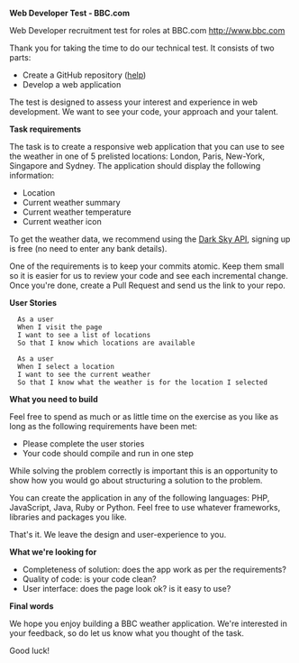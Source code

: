 **Web Developer Test - BBC.com**

Web Developer recruitment test for roles at BBC.com http://www.bbc.com

Thank you for taking the time to do our technical test. It consists of two parts:

- Create a GitHub repository ([help](https://guides.github.com/activities/hello-world))
- Develop a web application

The test is designed to assess your interest and experience in web development. We want to see your code, your approach and your talent.

**Task requirements**

The task is to create a responsive web application that you can use to see the weather in one of 5 prelisted locations: London, Paris, New-York, Singapore and Sydney. 
The application should display the following information:

- Location
- Current weather summary
- Current weather temperature
- Current weather icon

To get the weather data, we recommend using the [Dark Sky API](https://darksky.net/dev/docs), signing up is free (no need to enter any bank details).

One of the requirements is to keep your commits atomic. Keep them small so it is easier for us to review your code and see each incremental change. Once you're done, create a Pull Request and send us the link to your repo.

**User Stories**

```
  As a user
  When I visit the page
  I want to see a list of locations
  So that I know which locations are available
```

```
  As a user
  When I select a location
  I want to see the current weather
  So that I know what the weather is for the location I selected
```

**What you need to build**

Feel free to spend as much or as little time on the exercise as you like as long as the following requirements have been met:

- Please complete the user stories
- Your code should compile and run in one step

While solving the problem correctly is important this is an opportunity to show how you would go about structuring a solution to the problem.

You can create the application in any of the following languages: PHP, JavaScript, Java, Ruby or Python. Feel free to use whatever frameworks, libraries and packages you like.

That's it. We leave the design and user-experience to you.

**What we're looking for**

- Completeness of solution: does the app work as per the requirements?
- Quality of code: is your code clean?
- User interface: does the page look ok? is it easy to use?

**Final words**

We hope you enjoy building a BBC weather application. We're interested in your feedback, so do let us know what you thought of the task. 

Good luck!
